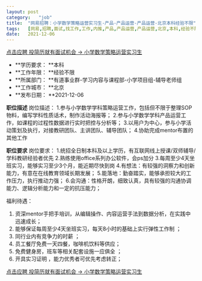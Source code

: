 ```yaml
---
layout:	post
category:	"job"
title:	"网易招聘：小学数学策略运营实习生-产品-产品运营-产品运营-北京本科经验不限"
tags:	[网易,招聘,面试,找工作,工作,内推,产品,产品运营,产品运营,北京,本科,经验不限]
date:	2021-12-06
---
```


[点击应聘 投简历就有面试机会 -> 小学数学策略运营实习生](http://mobile.bole.netease.com/bole/boleDetail?id=27586&employeeId=346f03c3cda5f04c&key=all)



- **学历要求： **本科
- **工作年限： **经验不限
- **所属部门： **有道事业群-学习内容与课程部-小学项目组-辅导老师组
- **工作城市： **北京
- **发布日期： **2021-12-06



**职位描述**
岗位描述：
1.参与小学数学学科策略运营工作，包括但不限于整理SOP物料，编写学科性质话术，制作活动海报等；
2.参与小学数学学科产品运营工作，如课程的过程性数据进行实时把控与分析等；
3.以用户为中心，参与小学活动策划及执行，对接教研团队、主讲团队、辅导团队；
4.协助完成mentor布置的其他工作




**职位要求**
岗位要求：
1.统招全日制本科及以上学历，有互联网线上授课/双师辅导/学科教研经验者优先
2.熟练使用office系列办公软件，会ps加分
3.每周至少4天坐班实习，能够实习至少3个月，能近期尽快到岗
4.有想法：有较强的洞察力和创新能力，有意在在线教育领域长期发展；
5.能落地：勤奋踏实，能够承担较大的工作压力，执行推动力强；
6.会沟通：性格开朗，细致认真，具有较强的沟通协调能力、逻辑分析能力和一定的抗压能力；

福利待遇：
1. 资深mentor手把手培训，从编辑操作、内容运营手法到数据分析，在实践中迅速成长；
2. 能够保证每周至少4天坐班实习，每天8小时的基础上实行弹性工作制 ；
3. 同行业内有竞争力的时薪 ；
4. 员工餐厅免费一天四餐，咖啡机饮料等供应；
5. 免费健身房，班车等相关配套设施一应俱全 ；
6. 开具实习证明 ，能力优秀者可优先考虑转正；



[点击应聘 投简历就有面试机会 -> 小学数学策略运营实习生](http://mobile.bole.netease.com/bole/boleDetail?id=27586&employeeId=346f03c3cda5f04c&key=all)